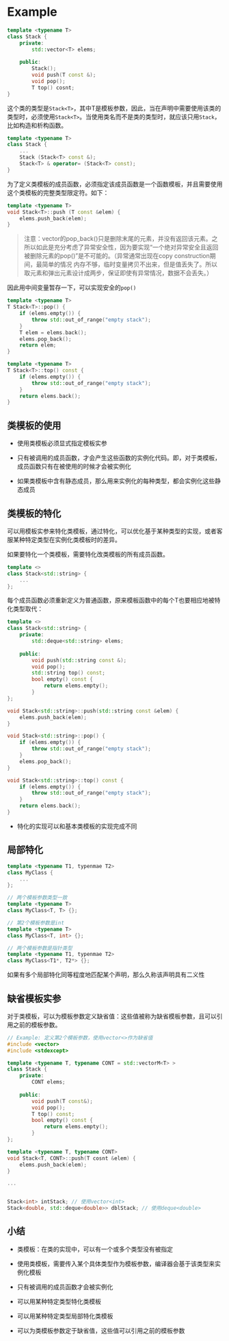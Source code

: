 # Example

```cpp
template <typename T>
class Stack {
    private:
        std::vector<T> elems;
    
    public:
        Stack();
        void push(T const &);
        void pop();
        T top() cosnt;
}
```

这个类的类型是`Stack<T>`，其中T是模板参数，因此，当在声明中需要使用该类的类型时，必须使用`Stack<T>`。当使用类名而不是类的类型时，就应该只用`Stack`，比如构造和析构函数。

```cpp
template <typename T>
class Stack {
    ...
    Stack (Stack<T> const &);
    Stack<T> & operator= (Stack<T> const);
}
```

为了定义类模板的成员函数，必须指定该成员函数是一个函数模板，并且需要使用这个类模板的完整类型限定符。如下：

```cpp
template <typename T>
void Stack<T>::push (T const &elem) {
    elems.push_back(elem);
}
```

> 注意：vector的pop_back()只是删除末尾的元素，并没有返回该元素。之所以如此是充分考虑了异常安全性，因为要实现“一个绝对异常安全且返回被删除元素的pop()”是不可能的。（异常通常出现在copy construction期间，最简单的情况 内存不够，临时变量拷贝不出来，但是值丢失了。所以取元素和弹出元素设计成两步，保证即使有异常情况，数据不会丢失。）

因此用中间变量暂存一下，可以实现安全的`pop()`

```cpp
template <typename T>
T Stack<T>::pop() {
    if (elems.empty()) {
        throw std::out_of_range("empty stack");
    }
    T elem = elems.back();
    elems.pop_back();
    return elem;
}

template <typename T>
T Stack<T>::top() const {
    if (elems.empty()) {
        throw std::out_of_range("empty stack");
    }
    return elems.back();
} 
```

## 类模板的使用

* 使用类模板必须显式指定模板实参

* 只有被调用的成员函数，才会产生这些函数的实例化代码。即，对于类模板，成员函数只有在被使用的时候才会被实例化

* 如果类模板中含有静态成员，那么用来实例化的每种类型，都会实例化这些静态成员

## 类模板的特化

可以用模板实参来特化类模板，通过特化，可以优化基于某种类型的实现，或者客服某种特定类型在实例化类模板时的差异。

如果要特化一个类模板，需要特化改类模板的所有成员函数。

```cpp
template <>
class Stack<std::string> {
    ...
};
```

每个成员函数必须重新定义为普通函数，原来模板函数中的每个T也要相应地被特化类型取代：

```cpp
template <>
class Stack<std::string> {
    private:
        std::deque<std::string> elems;
    
    public:
        void push(std::string const &);
        void pop();
        std::string top() const;
        bool empty() const {
            return elems.empty();
        }
};

void Stack<std::string>::push(std::string const &elem) {
    elems.push_back(elem);
}

void Stack<std::string>::pop() {
    if (elems.empty()) {
        throw std::out_of_range("empty stack");
    }
    elems.pop_back();
} 

void Stack<std::string>::top() const {
    if (elems.empty()) {
        throw std::out_of_range("empty stack");
    }
    return elems.back();
}
```

* 特化的实现可以和基本类模板的实现完成不同

## 局部特化

```cpp
template <typename T1, typenmae T2>
class MyClass {
    ...
};

// 两个模板参数类型一致
template <typename T>
class MyClass<T, T> {};

// 第2个模板参数是int
template <typename T>
class MyClass<T, int> {};

// 两个模板参数是指针类型
template <typename T1, typenmae T2>
class MyClass<T1*, T2*> {};
```

如果有多个局部特化同等程度地匹配某个声明，那么久称该声明具有二义性

## 缺省模板实参

对于类模板，可以为模板参数定义缺省值：这些值被称为缺省模板参数，且可以引用之前的模板参数。

```cpp
// Example: 定义第2个模板参数，使用vector<>作为缺省值
#include <vector>
#include <stdexcept>

template <typename T, typename CONT = std::vectorM<T> >
class Stack {
    private:
        CONT elems;
    
    public:
        void push(T const&);
        void pop();
        T top() const;
        bool empty() const {
            return elems.empty();
        }
};

template <typename T, typename CONT>
void Stack<T, CONT>::push(T cosnt &elem) {
    elems.push_back(elem);
}

...


Stack<int> intStack; // 使用vector<int>
Stack<double, std::deque<double>> dblStack; // 使用deque<double>
```

## 小结

* 类模板：在类的实现中，可以有一个或多个类型没有被指定

* 使用类模板，需要传入某个具体类型作为模板参数，编译器会基于该类型来实例化模板

* 只有被调用的成员函数才会被实例化

* 可以用某种特定类型特化类模板

* 可以用某种特定类型局部特化类模板

* 可以为类模板参数定于缺省值，这些值可以引用之前的模板参数
